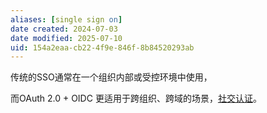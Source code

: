 ```yaml
---
aliases: [single sign on]
date created: 2024-07-03
date modified: 2025-07-10
uid: 154a2eaa-cb22-4f9e-846f-8b84520293ab
---
```


传统的SSO通常在一个组织内部或受控环境中使用，

而OAuth 2.0 + OIDC 更适用于跨组织、跨域的场景，[社交认证](社交认证.md)。
